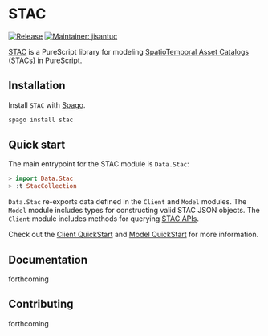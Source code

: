 # STAC

[![Release](http://img.shields.io/github/release/purescript-contrib/purescript-argonaut.svg)](https://github.com/purescript-contrib/purescript-argonaut/releases)
[![Maintainer: jisantuc](https://img.shields.io/badge/maintainer-jisantuc-teal.svg)](http://github.com/jisantuc)

[STAC](github.com/jisantuc/purescript-stac) is a PureScript library for modeling [SpatioTemporal Asset Catalogs](https://stacspec.org/) (STACs) in PureScript.

## Installation

Install `STAC` with [Spago](https://github.com/purescript/spago).

```sh
spago install stac
```

## Quick start

The main entrypoint for the STAC module is `Data.Stac`:

```purescript
> import Data.Stac
> :t StacCollection
```

`Data.Stac` re-exports data defined in the `Client` and `Model` modules. The `Model` module includes types for constructing valid STAC JSON objects. The `Client` module includes methods for querying [STAC APIs](https://github.com/radiantearth/stac-api-spec).

Check out the [Client QuickStart](./src/Client/README.md#QuickStart) and [Model QuickStart](./src/Model/README.md#QuickStart) for more information.

## Documentation

forthcoming

## Contributing

forthcoming